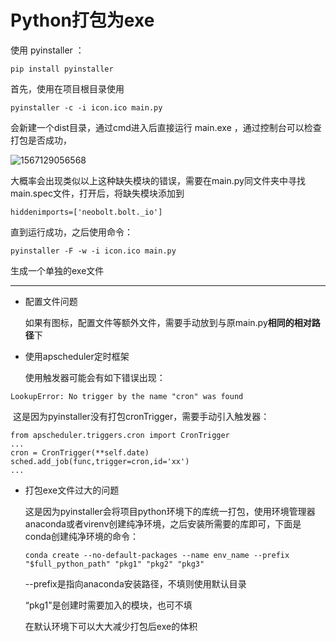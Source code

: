 # Python打包为exe

使用 pyinstaller ：

```
pip install pyinstaller
```

首先，使用在项目根目录使用 

```
pyinstaller -c -i icon.ico main.py
```

会新建一个dist目录，通过cmd进入后直接运行 main.exe ，通过控制台可以检查打包是否成功，

![1567129056568](C:\Users\chenliang\AppData\Roaming\Typora\typora-user-images\1567129056568.png)

大概率会出现类似以上这种缺失模块的错误，需要在main.py同文件夹中寻找main.spec文件，打开后，将缺失模块添加到

```
hiddenimports=['neobolt.bolt._io']
```

直到运行成功，之后使用命令：

```
pyinstaller -F -w -i icon.ico main.py
```

生成一个单独的exe文件

------

- 配置文件问题

  如果有图标，配置文件等额外文件，需要手动放到与原main.py**相同的相对路径**下

- 使用apscheduler定时框架

  使用触发器可能会有如下错误出现：

```
LookupError: No trigger by the name "cron" was found
```

​		这是因为pyinstaller没有打包cronTrigger，需要手动引入触发器：

```
from apscheduler.triggers.cron import CronTrigger
...
cron = CronTrigger(**self.date)
sched.add_job(func,trigger=cron,id='xx')
...
```

- 打包exe文件过大的问题

  这是因为pyinstaller会将项目python环境下的库统一打包，使用环境管理器anaconda或者virenv创建纯净环境，之后安装所需要的库即可，下面是conda创建纯净环境的命令：

  ```
  conda create --no-default-packages --name env_name --prefix "$full_python_path" "pkg1" "pkg2" "pkg3"
  ```

  --prefix是指向anaconda安装路径，不填则使用默认目录

  “pkg1"是创建时需要加入的模块，也可不填

  在默认环境下可以大大减少打包后exe的体积